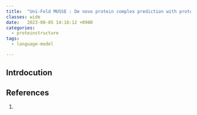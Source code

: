 ```yaml
---
title:  "Uni-Fold MUSSE : De novo protein complex prediction with protein language models"
classes: wide
date:   2023-08-05 14:16:12 +0900
categories: 
  - proteinstructure
tags:
  - language-model

---
```


## Intrdocution



## References

1. 

